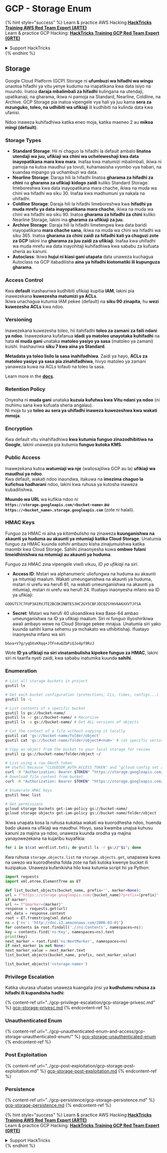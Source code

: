 # GCP - Storage Enum

{% hint style="success" %}
Learn & practice AWS Hacking:<img src="../../../.gitbook/assets/image (1).png" alt="" data-size="line">[**HackTricks Training AWS Red Team Expert (ARTE)**](https://training.hacktricks.xyz/courses/arte)<img src="../../../.gitbook/assets/image (1).png" alt="" data-size="line">\
Learn & practice GCP Hacking: <img src="../../../.gitbook/assets/image (2).png" alt="" data-size="line">[**HackTricks Training GCP Red Team Expert (GRTE)**<img src="../../../.gitbook/assets/image (2).png" alt="" data-size="line">](https://training.hacktricks.xyz/courses/grte)

<details>

<summary>Support HackTricks</summary>

* Check the [**subscription plans**](https://github.com/sponsors/carlospolop)!
* **Join the** 💬 [**Discord group**](https://discord.gg/hRep4RUj7f) or the [**telegram group**](https://t.me/peass) or **follow** us on **Twitter** 🐦 [**@hacktricks\_live**](https://twitter.com/hacktricks\_live)**.**
* **Share hacking tricks by submitting PRs to the** [**HackTricks**](https://github.com/carlospolop/hacktricks) and [**HackTricks Cloud**](https://github.com/carlospolop/hacktricks-cloud) github repos.

</details>
{% endhint %}

## Storage

Google Cloud Platform (GCP) Storage ni **ufumbuzi wa hifadhi wa wingu** unaotoa hifadhi ya vitu yenye kudumu na inapatikana kwa data isiyo na muundo. Inatoa **daraja mbalimbali za hifadhi** kulingana na utendaji, upatikanaji, na gharama, ikiwa ni pamoja na Standard, Nearline, Coldline, na Archive. GCP Storage pia inatoa vipengele vya hali ya juu kama **sera za mzunguko, toleo, na udhibiti wa ufikiaji** ili kudhibiti na kulinda data kwa ufanisi.

Ndoo inaweza kuhifadhiwa katika eneo moja, katika maeneo 2 au **mikoa mingi (default)**.

### Storage Types

* **Standard Storage**: Hii ni chaguo la hifadhi la default ambalo **linatoa utendaji wa juu, ufikiaji wa chini wa ucheleweshaji kwa data inayopatikana mara kwa mara**. Inafaa kwa matumizi mbalimbali, ikiwa ni pamoja na kutoa maudhui ya tovuti, kuhamasisha vyombo vya habari, na kuandaa mipango ya uchambuzi wa data.
* **Nearline Storage**: Daraja hili la hifadhi linatoa **gharama za hifadhi za chini** na **gharama za ufikiaji kidogo zaidi** kuliko Standard Storage. Imeboreshwa kwa data inayopatikana mara chache, ikiwa na muda wa chini wa hifadhi wa siku 30. Inafaa kwa madhumuni ya nakala na uhifadhi.
* **Coldline Storage**: Daraja hili la hifadhi limeboreshwa kwa **hifadhi ya muda mrefu ya data inayopatikana mara chache**, ikiwa na muda wa chini wa hifadhi wa siku 90. Inatoa **gharama za hifadhi za chini** kuliko Nearline Storage, lakini ina **gharama za ufikiaji za juu.**
* **Archive Storage**: Daraja hili la hifadhi limetengwa kwa data baridi inayopatikana **mara chache sana**, ikiwa na muda wa chini wa hifadhi wa siku 365. Inatoa **gharama za chini zaidi za hifadhi kati ya chaguzi zote za GCP** lakini ina **gharama za juu zaidi za ufikiaji**. Inafaa kwa uhifadhi wa muda mrefu wa data inayohitaji kuhifadhiwa kwa sababu za kufuata sheria au kanuni.
* **Autoclass**: Ikiwa **hujui ni kiasi gani utapata** data unaweza kuchagua Autoclass na GCP itabadilisha **aina ya hifadhi kiotomatiki ili kupunguza gharama**.

### Access Control

Kwa **default** inashauriwa kudhibiti ufikiaji kupitia **IAM**, lakini pia inawezekana **kuwezesha matumizi ya ACLs**.\
Ikiwa unachagua kutumia IAM pekee (default) na **siku 90 zinapita**, hu **wezi kuwezesha ACLs** kwa ndoo.

### Versioning

Inawezekana kuwezesha toleo, hii itahifadhi **toleo za zamani za faili ndani ya ndoo**. Inawezekana kufafanua **idadi ya matoleo unayotaka kuhifadhi** na hata **ni muda gani** unataka **matoleo yasiyo ya sasa** (matoleo ya zamani) kuishi. Inashauriwa **siku 7 kwa aina ya Standard**.

**Metadata ya toleo lisilo la sasa inahifadhiwa**. Zaidi ya hayo, **ACLs za matoleo yasiyo ya sasa pia zinahifadhiwa**, hivyo matoleo ya zamani yanaweza kuwa na ACLs tofauti na toleo la sasa.

Learn more in the [**docs**](https://cloud.google.com/storage/docs/object-versioning).

### Retention Policy

Onyesha ni **muda gani** unataka **kuzuia kufutwa kwa Vitu ndani ya ndoo** (ni muhimu sana kwa kufuata sheria angalau).\
Ni moja tu ya **toleo au sera ya uhifadhi inaweza kuwezeshwa kwa wakati mmoja**.

### Encryption

Kwa default vitu vinahifadhiwa **kwa kutumia funguo zinazodhibitiwa na Google**, lakini unaweza pia kutumia **funguo kutoka KMS**.

### Public Access

Inawezekana kutoa **watumiaji wa nje** (waliosajiliwa GCP au la) **ufikiaji wa maudhui ya ndoo**.\
Kwa default, wakati ndoo inaundwa, itakuwa na **imezima chaguo la kufichua hadharani** ndoo, lakini kwa ruhusa ya kutosha inaweza kubadilishwa.

**Muundo wa URL** wa kufikia ndoo ni **`https://storage.googleapis.com/<bucket-name>` au `https://<bucket_name>.storage.googleapis.com`** (zote ni halali).

### HMAC Keys

Funguo za HMAC ni aina ya _kitambulisho_ na zinaweza **kuunganishwa na akaunti ya huduma au akaunti ya mtumiaji katika Cloud Storage**. Unatumia funguo za HMAC kuunda _sahihi_ ambazo kisha zinajumuishwa katika maombi kwa Cloud Storage. Sahihi zinaonyesha kuwa **ombwe fulani limeidhinishwa na mtumiaji au akaunti ya huduma**.

Funguo za HMAC zina vipengele viwili vikuu, _ID ya ufikiaji_ na _siri_.

*   **Access ID**: Mstari wa alphanumeric uliofungwa na huduma au akaunti ya mtumiaji maalum. Wakati umeunganishwa na akaunti ya huduma, mstari ni urefu wa herufi 61, na wakati umeunganishwa na akaunti ya mtumiaji, mstari ni urefu wa herufi 24. Ifuatayo inaonyesha mfano wa ID ya ufikiaji:

`GOOGTS7C7FUP3AIRVJTE2BCDKINBTES3HC2GY5CBFJDCQ2SYHV6A6XXVTJFSA`
*   **Secret**: Mstari wa herufi 40 ulioandikwa kwa Base-64 ambao umeunganishwa na ID ya ufikiaji maalum. Siri ni funguo iliyoshirikiwa awali ambayo wewe na Cloud Storage pekee mnajua. Unatumia siri yako kuunda sahihi kama sehemu ya mchakato wa uthibitishaji. Ifuatayo inaonyesha mfano wa siri:

`bGoa+V7g/yqDXvKRqq+JTFn4uQZbPiQJo4pf9RzJ`

Wote **ID ya ufikiaji na siri vinatambulisha kipekee funguo za HMAC**, lakini siri ni taarifa nyeti zaidi, kwa sababu inatumika kuunda **sahihi**.

### Enumeration
```bash
# List all storage buckets in project
gsutil ls

# Get each bucket configuration (protections, CLs, times, configs...)
gsutil ls -L

# List contents of a specific bucket
gsutil ls gs://bucket-name/
gsutil ls -r gs://bucket-name/ # Recursive
gsutil ls -a gs://bucket-name/ # Get ALL versions of objects

# Cat the context of a file without copying it locally
gsutil cat 'gs://bucket-name/folder/object'
gsutil cat 'gs://bucket-name/folder/object#<num>' # cat specific version

# Copy an object from the bucket to your local storage for review
gsutil cp gs://bucket-name/folder/object ~/

# List using a raw OAuth token
## Useful because "CLOUDSDK_AUTH_ACCESS_TOKEN" and "gcloud config set auth/access_token_file" doesn't work with gsutil
curl -H "Authorization: Bearer $TOKEN" "https://storage.googleapis.com/storage/v1/b/<storage-name>/o"
# Download file content from bucket
curl -H "Authorization: Bearer $TOKEN" "https://storage.googleapis.com/storage/v1/b/supportstorage-58249/o/flag.txt?alt=media" --output -

# Enumerate HMAC keys
gsutil hmac list

# Get permissions
gcloud storage buckets get-iam-policy gs://bucket-name/
gcloud storage objects get-iam-policy gs://bucket-name/folder/object
```
Ikiwa unapata kosa la ruhusa kukataa wakati wa kuorodhesha ndoo, huenda bado ukawa na ufikiaji wa maudhui. Hivyo, sasa kwamba unajua kuhusu kanuni za majina ya ndoo, unaweza kuunda orodha ya majina yanayowezekana na kujaribu kuyafikia:
```bash
for i in $(cat wordlist.txt); do gsutil ls -r gs://"$i"; done
```
Kwa ruhusa `storage.objects.list` na `storage.objects.get`, unapaswa kuwa na uwezo wa kuorodhesha folda zote na faili kutoka kwenye bucket ili kuzipakua. Unaweza kufanikisha hilo kwa kutumia script hii ya Python:
```python
import requests
import xml.etree.ElementTree as ET

def list_bucket_objects(bucket_name, prefix='', marker=None):
url = f"https://storage.googleapis.com/{bucket_name}?prefix={prefix}"
if marker:
url += f"&marker={marker}"
response = requests.get(url)
xml_data = response.content
root = ET.fromstring(xml_data)
ns = {'ns': 'http://doc.s3.amazonaws.com/2006-03-01'}
for contents in root.findall('.//ns:Contents', namespaces=ns):
key = contents.find('ns:Key', namespaces=ns).text
print(key)
next_marker = root.find('ns:NextMarker', namespaces=ns)
if next_marker is not None:
next_marker_value = next_marker.text
list_bucket_objects(bucket_name, prefix, next_marker_value)

list_bucket_objects('<storage-name>')
```
### Privilege Escalation

Katika ukurasa ufuatao unaweza kuangalia jinsi ya **kudhulumu ruhusa za hifadhi ili kupandisha hadhi**:

{% content-ref url="../gcp-privilege-escalation/gcp-storage-privesc.md" %}
[gcp-storage-privesc.md](../gcp-privilege-escalation/gcp-storage-privesc.md)
{% endcontent-ref %}

### Unauthenticated Enum

{% content-ref url="../gcp-unauthenticated-enum-and-access/gcp-storage-unauthenticated-enum/" %}
[gcp-storage-unauthenticated-enum](../gcp-unauthenticated-enum-and-access/gcp-storage-unauthenticated-enum/)
{% endcontent-ref %}

### Post Exploitation

{% content-ref url="../gcp-post-exploitation/gcp-storage-post-exploitation.md" %}
[gcp-storage-post-exploitation.md](../gcp-post-exploitation/gcp-storage-post-exploitation.md)
{% endcontent-ref %}

### Persistence

{% content-ref url="../gcp-persistence/gcp-storage-persistence.md" %}
[gcp-storage-persistence.md](../gcp-persistence/gcp-storage-persistence.md)
{% endcontent-ref %}

{% hint style="success" %}
Learn & practice AWS Hacking:<img src="../../../.gitbook/assets/image (1).png" alt="" data-size="line">[**HackTricks Training AWS Red Team Expert (ARTE)**](https://training.hacktricks.xyz/courses/arte)<img src="../../../.gitbook/assets/image (1).png" alt="" data-size="line">\
Learn & practice GCP Hacking: <img src="../../../.gitbook/assets/image (2).png" alt="" data-size="line">[**HackTricks Training GCP Red Team Expert (GRTE)**<img src="../../../.gitbook/assets/image (2).png" alt="" data-size="line">](https://training.hacktricks.xyz/courses/grte)

<details>

<summary>Support HackTricks</summary>

* Check the [**subscription plans**](https://github.com/sponsors/carlospolop)!
* **Join the** 💬 [**Discord group**](https://discord.gg/hRep4RUj7f) or the [**telegram group**](https://t.me/peass) or **follow** us on **Twitter** 🐦 [**@hacktricks\_live**](https://twitter.com/hacktricks\_live)**.**
* **Share hacking tricks by submitting PRs to the** [**HackTricks**](https://github.com/carlospolop/hacktricks) and [**HackTricks Cloud**](https://github.com/carlospolop/hacktricks-cloud) github repos.

</details>
{% endhint %}
